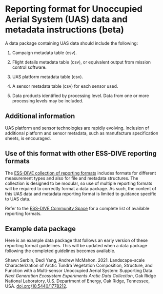 # Reporting format for Unoccupied Aerial System (UAS) data and metadata instructions (beta)

A data package containing UAS data should include the following: 

1. Campaign metadata table (csv). 

2. Flight details metadata table (csv), or equivalent output from mission control software.  

3. UAS platform metadata table (csv). 

4. A sensor metadata table (csv) for each sensor used.

5. Data products identified by processing level. Data from one or more processing levels may be included.

## Additional information
UAS platform and sensor technologies are rapidly evolving. Inclusion of additional platform and sensor metadata, such as manufacture specification sheets, is encouraged. 

## Use of this format with other ESS-DIVE reporting formats
The [ESS-DIVE collection of reporting formats](https://github.com/ess-dive-community) includes formats for different measurement types and also for file and metadata structures. The collection is designed to be modular, so use of multiple reporting formats will be required to correctly format a data package. As such, the content of this UAS data and metadata reporting format is limited to guidance specific to UAS data. 

Refer to the [ESS-DIVE Community Space](https://github.com/ess-dive-community) for a complete list of available reporting formats. 

## Example data package
Here is an example data package that follows an early version of these reporting format guidelines. This will be updated when a data package following the completed guidelines becomes available.

Shawn Serbin, Dedi Yang, Andrew McMahon. 2021. Landscape-scale Characterization of Arctic Tundra Vegetation Composition, Structure, and Function with a Multi-sensor Unoccupied Aerial System: Supporting Data. *Next Generation Ecosystem Experiments Arctic Data Collection*, Oak Ridge National Laboratory, U.S. Department of Energy, Oak Ridge, Tennessee, USA. [doi.org/10.5440/1778212](https://doi.org/10.5440/1778212).
